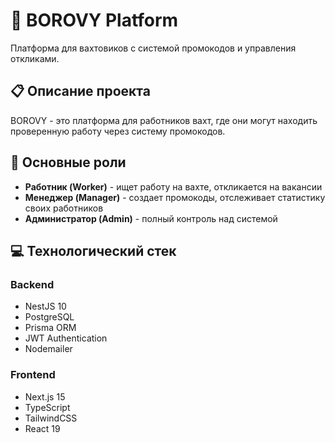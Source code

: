 # 🚀 BOROVY Platform

Платформа для вахтовиков с системой промокодов и управления откликами.

## 📋 Описание проекта

BOROVY - это платформа для работников вахт, где они могут находить проверенную работу через систему промокодов.

## 🎯 Основные роли

- **Работник (Worker)** - ищет работу на вахте, откликается на вакансии
- **Менеджер (Manager)** - создает промокоды, отслеживает статистику своих работников
- **Администратор (Admin)** - полный контроль над системой

## 💻 Технологический стек

### Backend
- NestJS 10
- PostgreSQL
- Prisma ORM
- JWT Authentication
- Nodemailer

### Frontend
- Next.js 15
- TypeScript
- TailwindCSS
- React 19


